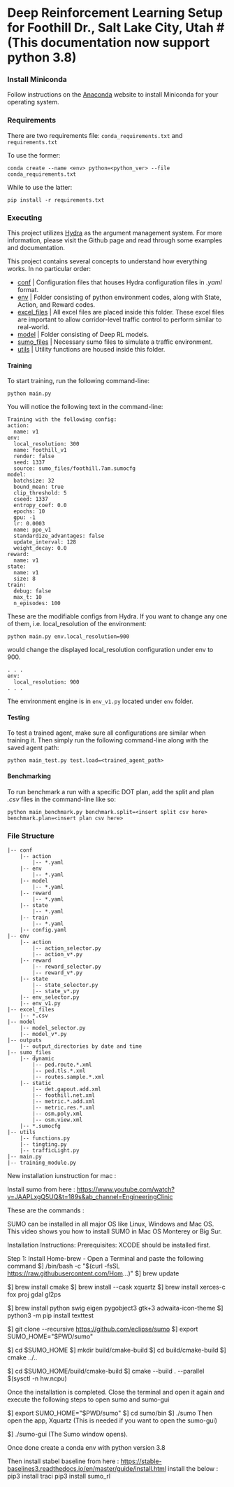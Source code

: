 # Deep Reinforcement Learning Setup for Foothill Dr., Salt Lake City, Utah # (This documentation now support python 3.8)

### Install Miniconda ###
Follow instructions on the [Anaconda](https://docs.conda.io/en/latest/miniconda.html) website to install Miniconda for your operating system.

### Requirements ###
There are two requirements file: `conda_requirements.txt` and `requirements.txt`

To use the former:

```
conda create --name <env> python=<python_ver> --file conda_requirements.txt
```

While to use the latter:

```
pip install -r requirements.txt
```

### Executing ###
This project utilizes [Hydra](https://github.com/facebookresearch/hydra) as the argument management system. For more information, please visit the Github page and read through some examples and documentation.

This project contains several concepts to understand how everything works. In no particular order:

* [conf](https://bitbucket.org/kailiangisu/drl_foothill/src/master/conf/) 				| Configuration files that houses Hydra configuration files in *.yaml* format.
* [env](https://bitbucket.org/kailiangisu/drl_foothill/src/master/env/) 				| Folder consisting of python environment codes, along with State, Action, and Reward codes.
* [excel_files](https://bitbucket.org/kailiangisu/drl_foothill/src/master/excel_files/) | All excel files are placed inside this folder. These excel files are important to allow corridor-level traffic control to perform similar to real-world.
* [model](https://bitbucket.org/kailiangisu/drl_foothill/src/master/model/) 			| Folder consisting of Deep RL models.
* [sumo_files](https://bitbucket.org/kailiangisu/drl_foothill/src/master/sumo_files/) 	| Necessary sumo files to simulate a traffic environment. 
* [utils](https://bitbucket.org/kailiangisu/drl_foothill/src/master/utils/) 			| Utility functions are housed inside this folder. 



#### Training ####
To start training, run the following command-line:

```
python main.py
```

You will notice the following text in the command-line:

```
Training with the following config:
action:
  name: v1
env:
  local_resolution: 300
  name: foothill_v1
  render: false
  seed: 1337
  source: sumo_files/foothill.7am.sumocfg
model:
  batchsize: 32
  bound_mean: true
  clip_threshold: 5
  cseed: 1337
  entropy_coef: 0.0
  epochs: 10
  gpu: -1
  lr: 0.0003
  name: ppo_v1
  standardize_advantages: false
  update_interval: 128
  weight_decay: 0.0
reward:
  name: v1
state:
  name: v1
  size: 8
train:
  debug: false
  max_t: 10
  n_episodes: 100
```

These are the modifiable configs from Hydra. If you want to change any one of them, i.e. local_resolution of the environment:

```
python main.py env.local_resolution=900
```

would change the displayed local_resolution configuration under env to 900. 

```
. . .
env:
  local_resolution: 900
. . .
```

The environment engine is in `env_v1.py` located under `env` folder.

#### Testing ####
To test a trained agent, make sure all configurations are similar when training it. Then simply run the following command-line along with the saved agent path:

```
python main_test.py test.load=<trained_agent_path>
```

#### Benchmarking ####
To run benchmark a run with a specific DOT plan, add the split and plan *.csv* files in the command-line like so:

```
python main_benchmark.py benchmark.split=<insert split csv here> benchmark.plan=<insert plan csv here>
```
 

### File Structure ###

```
|-- conf
	|-- action
		|-- *.yaml
	|-- env
		|-- *.yaml
	|-- model
		|-- *.yaml
	|-- reward
		|-- *.yaml
	|-- state
		|-- *.yaml
	|-- train
		|-- *.yaml
	|-- config.yaml
|-- env
	|-- action
		|-- action_selector.py
		|-- action_v*.py
	|-- reward
		|-- reward_selector.py
		|-- reward_v*.py
	|-- state
		|-- state_selector.py
		|-- state_v*.py
	|-- env_selector.py
	|-- env_v1.py
|-- excel_files
	|-- *.csv
|-- model
	|-- model_selector.py
	|-- model_v*.py
|-- outputs
	|-- output_directories by date and time
|-- sumo_files
	|-- dynamic
		|-- ped.route.*.xml
		|-- ped.tls.*.xml
		|-- routes.sample.*.xml
	|-- static
		|-- det.gapout.add.xml
		|-- foothill.net.xml
		|-- metric.*.add.xml
		|-- metric.res.*.xml
		|-- osm.poly.xml
		|-- osm.view.xml
	|-- *.sumocfg
|-- utils
	|-- functions.py
	|-- tingting.py
	|-- trafficLight.py
|-- main.py
|-- training_module.py
```

New installation iunstruction for mac :

Install sumo from here : https://www.youtube.com/watch?v=JAAPLxgQ5UQ&t=189s&ab_channel=EngineeringClinic

These are the commands :

SUMO can be installed in all major OS like Linux, Windows and Mac OS. This video shows you how to install SUMO in Mac OS Monterey or Big Sur.

Installation Instructions:
Prerequisites: XCODE should be installed first.

Step 1: Install Home-brew - Open a Terminal and paste the following command
$] /bin/bash -c "$(curl -fsSL https://raw.githubusercontent.com/Hom...)"
$] brew update

$] brew install cmake
$] brew install --cask xquartz
$] brew install xerces-c fox proj gdal gl2ps

$] brew install python swig eigen pygobject3 gtk+3 adwaita-icon-theme
$] python3 -m pip install texttest

$] git clone --recursive https://github.com/eclipse/sumo
$] export SUMO_HOME="$PWD/sumo"

$] cd $SUMO_HOME
$] mkdir build/cmake-build
$] cd build/cmake-build
$] cmake ../..

$] cd $SUMO_HOME/build/cmake-build
$] cmake --build . --parallel $(sysctl -n hw.ncpu)

Once the installation is completed. Close the terminal and open it again and execute the following steps to open sumo and sumo-gui

$] export SUMO_HOME="$PWD/sumo"
$] cd sumo/bin
$] ./sumo
Then open the app, Xquartz (This is needed if you want to open the sumo-gui) 

$] ./sumo-gui 
(The Sumo window opens).

Once done create a conda env with python version 3.8

Then install stabel baseline from here : https://stable-baselines3.readthedocs.io/en/master/guide/install.html
install the below :
pip3 install traci
pip3 install sumo_rl

